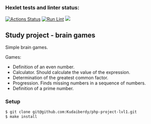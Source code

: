 ### Hexlet tests and linter status:
[![Actions Status](https://github.com/Kudaiberdy/php-project-lvl1/workflows/hexlet-check/badge.svg)](https://github.com/Kudaiberdy/php-project-lvl1/actions)
[![Run Lint](https://github.com/Kudaiberdy/php-project-lvl1/actions/workflows/runLint.yml/badge.svg)](https://github.com/Kudaiberdy/php-project-lvl1/actions/workflows/runLint.yml)
<a href="https://codeclimate.com/github/codeclimate/codeclimate/maintainability"><img src="https://api.codeclimate.com/v1/badges/a99a88d28ad37a79dbf6/maintainability" /></a>

## Study project - brain games
Simple brain games.

Games:
* Definition of an even number.
* Calculator. Should calculate the value of the expression.
* Determination of the greatest common factor.
* Progression. Finds missing numbers in a sequence of numbers.
* Definition of a prime number.

### Setup
```sh
$ git clone git@github.com:Kudaiberdy/php-project-lvl1.git
$ make install